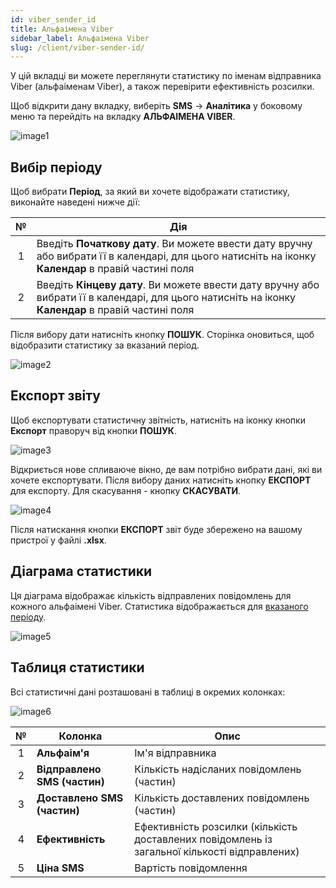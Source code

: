 ```yaml
---
id: viber_sender_id
title: Альфаімена Viber
sidebar_label: Альфаімена Viber
slug: /client/viber-sender-id/
---
```


У цій вкладці ви можете переглянути статистику по іменам відправника Viber (альфаіменам Viber), а також перевірити ефективність розсилки.

Щоб відкрити дану вкладку, виберіть **SMS** → **Аналітика** у боковому меню та перейдіть на вкладку **АЛЬФАІМЕНА VIBER**.

![image1](/img/uk/client_statistics_viber_sender_id/image1.png)

## Вибір періоду

Щоб вибрати **Період**, за який ви хочете відображати статистику, виконайте наведені нижче дії:

|  №  | Дія |
| :-: | --- |
| 1 | Введіть **Початкову дату**. Ви можете ввести дату вручну або вибрати її в календарі, для цього натисніть на іконку **Календар** в правій частині поля |
| 2 | Введіть **Кінцеву дату**. Ви можете ввести дату вручну або вибрати її в календарі, для цього натисніть на іконку **Календар** в правій частині поля |

Після вибору дати натисніть кнопку **ПОШУК**. Сторінка оновиться, щоб відобразити статистику за вказаний період.

![image2](/img/uk/client_statistics_viber_sender_id/image2.png)

## Експорт звіту

Щоб експортувати статистичну звітність, натисніть на іконку кнопки **Експорт** праворуч від кнопки **ПОШУК**.

![image3](/img/uk/client_statistics_viber_sender_id/image3.png)

Відкриється нове спливаюче вікно, де вам потрібно вибрати дані, які ви хочете експортувати. Після вибору даних натисніть кнопку **ЕКСПОРТ** для експорту. Для скасування - кнопку **СКАСУВАТИ**.

![image4](/img/uk/client_statistics_viber_sender_id/image4.png)

Після натискання кнопки **ЕКСПОРТ** звіт буде збережено на вашому пристрої у файлі **.xlsx**.

## Діаграма статистики

Ця діаграма відображає кількість відправлених повідомлень для кожного альфаімені Viber. Статистика відображається для [вказаного періоду](#вибір-періоду).

![image5](/img/uk/client_statistics_viber_sender_id/image5.png)

## Таблиця статистики

Всі статистичні дані розташовані в таблиці в окремих колонках:

![image6](/img/uk/client_statistics_viber_sender_id/image6.png)

|  №  | Колонка | Опис |
| :-: | ------- | ---- |
| 1 | **Альфаім'я** | Ім'я відправника |
| 2 | **Відправлено SMS (частин)** | Кількість надісланих повідомлень (частин) |
| 3 | **Доставлено SMS (частин)** | Кількість доставлених повідомлень (частин) |
| 4 | **Ефективність** | Ефективність розсилки (кількість доставлених повідомлень із загальної кількості відправлених) |
| 5 | **Ціна SMS** | Вартість повідомлення |
